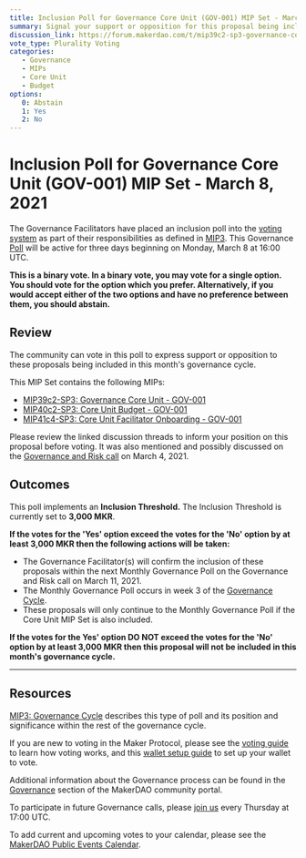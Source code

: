 ```yaml
---
title: Inclusion Poll for Governance Core Unit (GOV-001) MIP Set - March 8, 2021
summary: Signal your support or opposition for this proposal being included in this month's governance cycle. 
discussion_link: https://forum.makerdao.com/t/mip39c2-sp3-governance-core-unit-gov-001/6348
vote_type: Plurality Voting
categories:
   - Governance
   - MIPs
   - Core Unit
   - Budget
options:
   0: Abstain
   1: Yes
   2: No
---
```

# Inclusion Poll for Governance Core Unit (GOV-001) MIP Set - March 8, 2021

The Governance Facilitators have placed an inclusion poll into the [voting system](https://vote.makerdao.com/polling) as part of their responsibilities as defined in [MIP3](https://github.com/makerdao/mips/blob/master/MIP3/mip3.md). This Governance [Poll](https://community-development.makerdao.com/en/learn/governance/on-chain-gov) will be active for three days beginning on Monday, March 8 at 16:00 UTC.

**This is a binary vote. In a binary vote, you may vote for a single option. You should vote for the option which you prefer. Alternatively, if you would accept either of the two options and have no preference between them, you should abstain.**

## Review

The community can vote in this poll to express support or opposition to these proposals being included in this month's governance cycle.

This MIP Set contains the following MIPs:
* [MIP39c2-SP3: Governance Core Unit - GOV-001](https://forum.makerdao.com/t/mip39c2-sp3-governance-core-unit-gov-001/6348)
* [MIP40c2-SP3: Core Unit Budget - GOV-001](https://forum.makerdao.com/t/mip40c2-sp3-core-unit-budget-gov-001/6349)
* [MIP41c4-SP3: Core Unit Facilitator Onboarding - GOV-001](https://forum.makerdao.com/t/mip41c4-sp3-core-unit-facilitator-onboarding/6350)

Please review the linked discussion threads to inform your position on this proposal before voting. It was also mentioned and possibly discussed on the [Governance and Risk call](https://forum.makerdao.com/t/agenda-discussion-scientific-governance-and-risk-131-thursday-march-4-17-00-utc/6737) on March 4, 2021. 

## Outcomes

This poll implements an **Inclusion Threshold.** The Inclusion Threshold is currently set to **3,000 MKR**.

**If the votes for the 'Yes' option exceed the votes for the 'No' option by at least 3,000 MKR then the following actions will be taken:**
* The Governance Facilitator(s) will confirm the inclusion of these proposals within the next Monthly Governance Poll on the Governance and Risk call on March 11, 2021. 
* The Monthly Governance Poll occurs in week 3 of the [Governance Cycle](https://github.com/makerdao/mips/blob/master/MIP3/mip3.md).
* These proposals will only continue to the Monthly Governance Poll if the Core Unit MIP Set is also included.

**If the votes for the Yes' option DO NOT exceed the votes for the 'No' option by at least 3,000 MKR then this proposal will not be included in this month's governance cycle.**

---

## Resources

[MIP3: Governance Cycle](https://github.com/makerdao/mips/blob/master/MIP3/mip3.md) describes this type of poll and its position and significance within the rest of the governance cycle.

If you are new to voting in the Maker Protocol, please see the [voting guide](https://community-development.makerdao.com/en/learn/governance/how-voting-works/) to learn how voting works, and this [wallet setup guide](https://community-development.makerdao.com/en/learn/governance/voting-setup/) to set up your wallet to vote.

Additional information about the Governance process can be found in the [Governance](https://community-development.makerdao.com/en/learn/governance) section of the MakerDAO community portal.

To participate in future Governance calls, please [join us](https://github.com/makerdao/community/tree/master/governance/governance-and-risk-meetings) every Thursday at 17:00 UTC.

To add current and upcoming votes to your calendar, please see the [MakerDAO Public Events Calendar](https://calendar.google.com/calendar/embed?src=makerdao.com_3efhm2ghipksegl009ktniomdk%40group.calendar.google.com&ctz=UTC&mode=week&showCalendars=0&showPrint=0).
